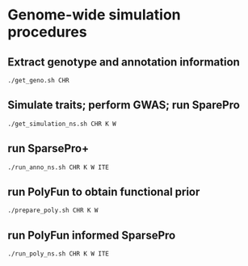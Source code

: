 # Genome-wide simulation procedures

## Extract genotype and annotation information
```
./get_geno.sh CHR
```

## Simulate traits; perform GWAS; run SparePro
```
./get_simulation_ns.sh CHR K W
```

## run SparsePro+
```
./run_anno_ns.sh CHR K W ITE
```

## run PolyFun to obtain functional prior
```
./prepare_poly.sh CHR K W
```

## run PolyFun informed SparsePro
```
./run_poly_ns.sh CHR K W ITE
```
